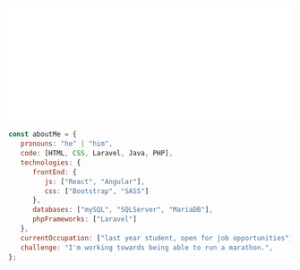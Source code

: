 <img src="https://github.com/Kuranio/kuranioDesignLogo/blob/main/logo.svg"/>


```javascript
const aboutMe = {
   pronouns: "he" | "him",
   code: [HTML, CSS, Laravel, Java, PHP],
   technologies: {
      frontEnd: {
         js: ["React", "Angular"],
         css: ["Bootstrap", "SASS"]
      },
      databases: ["mySQL", "SQLServer", "MariaDB"],
      phpFrameworks: ["Laravel"]
   },
   currentOccupation: ["last year student, open for job opportunities"],
   challenge: "I'm working towards being able to run a marathon.",
};
```
</br></br>

